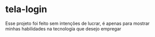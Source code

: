# tela-login
 Esse projeto foi feito sem intenções de lucrar, é apenas para mostrar minhas habilidades na tecnologia que desejo empregar
